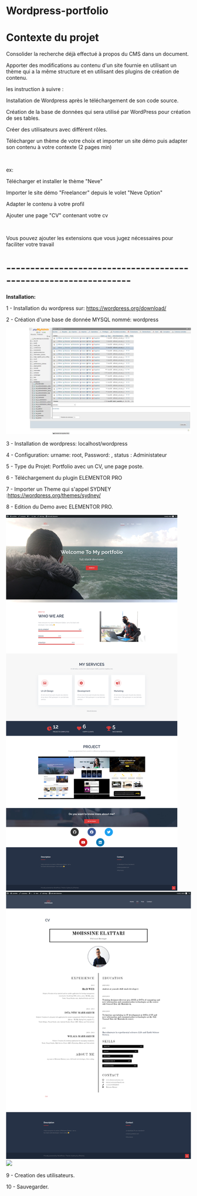 # Wordpress-portfolio

# Contexte du projet
Consolider la recherche déjà effectué à propos du CMS dans un document.

Apporter des modifications au contenu d'un site fournie en utilisant un thème qui a la même structure et en utilisant des plugins de création de contenu.

les instruction à suivre :

Installation de Wordpress après le téléchargement de son code source.

Création de la base de données qui sera utilisé par WordPress pour création de ses tables.

Créer des utilisateurs avec différent rôles.

Télécharger un thème de votre choix et importer un site démo puis adapter son contenu à votre contexte (2 pages min)

​

ex:

Télécharger et installer le thème "Neve"

Importer le site démo "Freelancer" depuis le volet "Neve Option"

Adapter le contenu à votre profil

Ajouter une page "CV" contenant votre cv

​

Vous pouvez ajouter les extensions que vous jugez nécessaires pour faciliter votre travail

# ----------------------------------------------------------------

<strong> Installation: </strong>

1 - Installation du wordpress sur: https://wordpress.org/download/

2 - Création d'une base de donnée MYSQL nommé: wordpress

<img src="ScreanShots/database.png">

3 - Installation de wordpress: localhost/wordpress

4 - Configuration: urname: root, Password: , status : Administateur

5 - Type du Projet: Portfolio avec un CV, une page poste.

6 - Téléchargement du plugin ELEMENTOR PRO 

7 - Importer un Theme qui s'appel SYDNEY :https://wordpress.org/themes/sydney/

8 - Edition du Demo avec ELEMENTOR PRO.

<img src="ScreanShots/home-portfolio.png">
<img src="ScreanShots/cv-portfolio.png">
<img src="ScreanShots/post-portfolio.png">

9 - Creation des utilisateurs.

10 - Sauvegarder.
